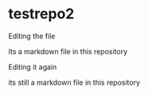 # testrepo2

Editing the file

Its a markdown file in this repository 

Editing it again

its still a markdown file in this repository 
